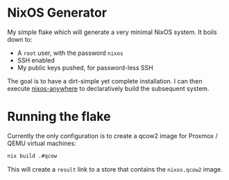 # NixOS Generator

My simple flake which will generate a very minimal NixOS system.  It boils down to:

- A `root` user, with the password `nixos`
- SSH enabled
- My public keys pushed, for password-less SSH

The goal is to have a dirt-simple yet complete installation.  I can then execute [nixos-anywhere](https://github.com/nix-community/nixos-anywhere) to declaratively build the subsequent system.

# Running the flake

Currently the only configuration is to create a qcow2 image for Proxmox / QEMU virtual machines:

```bash
nix build .#qcow
```

This will create a `result` link to a store that contains the `nixos.qcow2` image.

